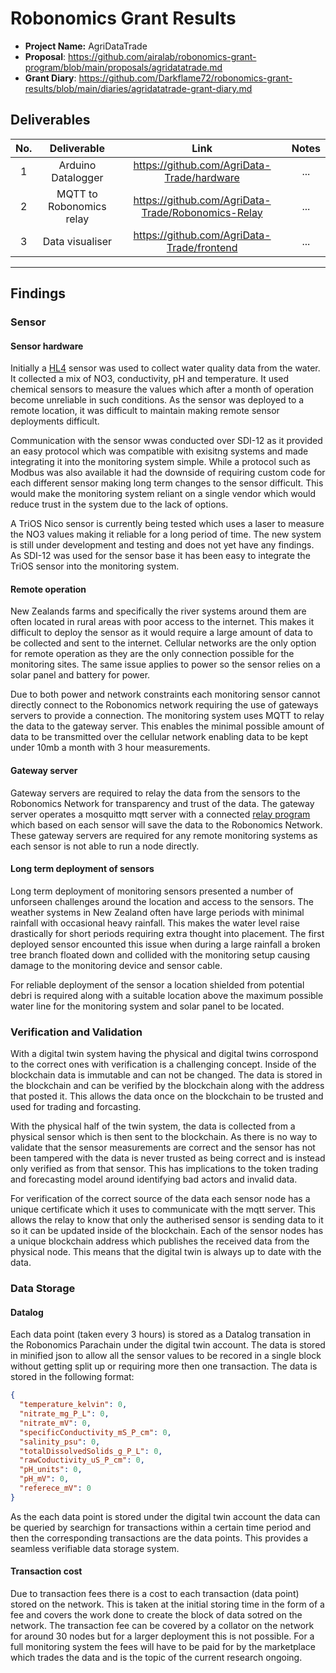 # Robonomics Grant Results

- **Project Name:** AgriDataTrade
- **Proposal**: https://github.com/airalab/robonomics-grant-program/blob/main/proposals/agridatatrade.md
- **Grant Diary**: https://github.com/Darkflame72/robonomics-grant-results/blob/main/diaries/agridatatrade-grant-diary.md

## Deliverables

| No. |       Deliverable        |                        Link                        | Notes |
| :-: | :----------------------: | :------------------------------------------------: | :---: |
|  1  |    Arduino Datalogger    |     https://github.com/AgriData-Trade/hardware     |  ...  |
|  2  | MQTT to Robonomics relay | https://github.com/AgriData-Trade/Robonomics-Relay |  ...  |
|  3  |     Data visualiser      |     https://github.com/AgriData-Trade/frontend     |  ...  |

---

## Findings

### Sensor

#### Sensor hardware

Initially a [HL4](https://www.ott.com/products/water-quality-2/hydrolab-hl4-multiparameter-sonde-54/) sensor was used to collect water quality data from the water. It collected a mix of NO3, conductivity, pH and temperature. It used chemical sensors to measure the values which after a month of operation become unreliable in such conditions. As the sensor was deployed to a remote location, it was difficult to maintain making remote sensor deployments difficult.

Communication with the sensor wwas conducted over SDI-12 as it provided an easy protocol which was compatible with exisitng systems and made integrating it into the monitoring system simple. While a protocol such as Modbus was also available it had the downside of requiring custom code for each different sensor making long term changes to the sensor difficult. This would make the monitoring system reliant on a single vendor which would reduce trust in the system due to the lack of options.

A TriOS Nico sensor is currently being tested which uses a laser to measure the NO3 values making it reliable for a long period of time. The new system is still under development and testing and does not yet have any findings. As SDI-12 was used for the sensor base it has been easy to integrate the TriOS sensor into the monitoring system.

#### Remote operation

New Zealands farms and specifically the river systems around them are often located in rural areas with poor access to the internet. This makes it difficult to deploy the sensor as it would require a large amount of data to be collected and sent to the internet. Cellular networks are the only option for remote operation as they are the only connection possible for the monitoring sites. The same issue applies to power so the sensor relies on a solar panel and battery for power.

Due to both power and network constraints each monitoring sensor cannot directly connect to the Robonomics network requiring the use of gateways servers to provide a connection. The monitoring system uses MQTT to relay the data to the gateway server. This enables the minimal possible amount of data to be transmitted over the cellular network enabling data to be kept under 10mb a month with 3 hour measurements.

#### Gateway server

Gateway servers are required to relay the data from the sensors to the Robonomics Network for transparency and trust of the data. The gateway server operates a mosquitto mqtt server with a connected [relay program](https://github.com/AgriData-Trade/Robonomics-Relay) which based on each sensor will save the data to the Robonomics Network. These gateway servers are required for any remote monitoring systems as each sensor is not able to run a node directly.

#### Long term deployment of sensors

Long term deployment of monitoring sensors presented a number of unforseen challenges around the location and access to the sensors. The weather systems in New Zealand often have large periods with minimal rainfall with occasional heavy rainfall. This makes the water level raise drastically for short periods requiring extra thought into placement. The first deployed sensor encounted this issue when during a large rainfall a broken tree branch floated down and collided with the monitoring setup causing damage to the monitoring device and sensor cable.

For reliable deployment of the sensor a location shielded from potential debri is required along with a suitable location above the maximum possible water line for the monitoring system and solar panel to be located.

### Verification and Validation

With a digital twin system having the physical and digital twins corrospond to the correct ones with verification is a challenging concept. Inside of the blockchain data is immutable and can not be changed. The data is stored in the blockchain and can be verified by the blockchain along with the address that posted it. This allows the data once on the blockchain to be trusted and used for trading and forcasting.

With the physical half of the twin system, the data is collected from a physical sensor which is then sent to the blockchain. As there is no way to validate that the sensor measurements are correct and the sensor has not been tampered with the data is never trusted as being correct and is instead only verified as from that sensor. This has implications to the token trading and forecasting model around identifying bad actors and invalid data.

For verification of the correct source of the data each sensor node has a unique certificate which it uses to communicate with the mqtt server. This allows the relay to know that only the autherised sensor is sending data to it so it can be updated inside of the blockchain. Each of the sensor nodes has a unique blockchain address which publishes the received data from the physical node. This means that the digital twin is always up to date with the data.

### Data Storage

#### Datalog

Each data point (taken every 3 hours) is stored as a Datalog transation in the Robonomics Parachain under the digital twin account. The data is stored in minified json to allow all the sensor values to be recored in a single block without getting split up or requiring more then one transaction. The data is stored in the following format:

```json
{
  "temperature_kelvin": 0,
  "nitrate_mg_P_L": 0,
  "nitrate_mV": 0,
  "specificConductivity_mS_P_cm": 0,
  "salinity_psu": 0,
  "totalDissolvedSolids_g_P_L": 0,
  "rawCoductivity_uS_P_cm": 0,
  "pH_units": 0,
  "pH_mV": 0,
  "referece_mV": 0
}
```

As the each data point is stored under the digital twin account the data can be queried by searchign for transactions within a certain time period and then the corresponding transactions are the data points. This provides a seamless verifiable data storage system.

#### Transaction cost

Due to transaction fees there is a cost to each transaction (data point) stored on the network. This is taken at the initial storing time in the form of a fee and covers the work done to create the block of data sotred on the network. The transaction fee can be covered by a collator on the network for around 30 nodes but for a larger deployment this is not possible. For a full monitoring system the fees will have to be paid for by the marketplace which trades the data and is the topic of the current research ongoing.
